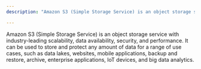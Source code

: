 ```yaml
---
description: "Amazon S3 (Simple Storage Service) is an object storage service with industry-leading scalability, data availability, security, and performance. Amazon S3 content on Community.aws"

---
```

Amazon S3 (Simple Storage Service) is an object storage service with industry-leading scalability, data availability, security, and performance. It can be used to store and protect any amount of data for a range of use cases, such as data lakes, websites, mobile applications, backup and restore, archive, enterprise applications, IoT devices, and big data analytics.
